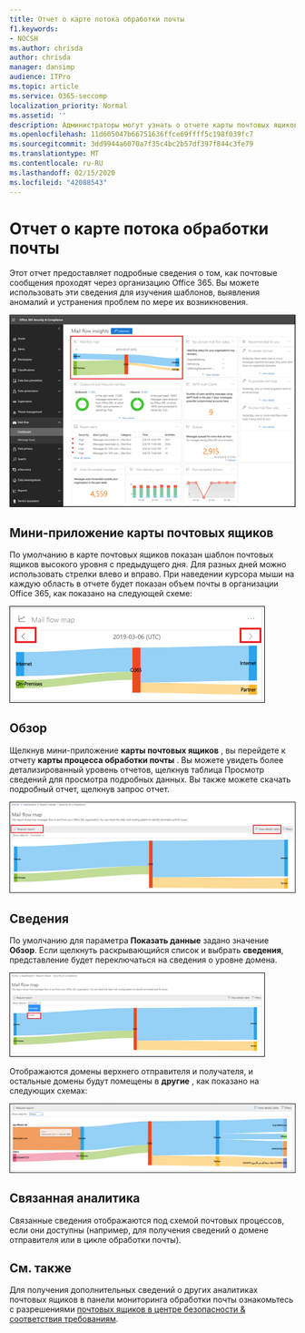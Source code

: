 ```yaml
---
title: Отчет о карте потока обработки почты
f1.keywords:
- NOCSH
ms.author: chrisda
author: chrisda
manager: dansimp
audience: ITPro
ms.topic: article
ms.service: O365-seccomp
localization_priority: Normal
ms.assetid: ''
description: Администраторы могут узнать о отчете карты почтовых ящиков в панели мониторинга "Управление почтовыми сообщениями" в центре безопасности & соответствия требованиям.
ms.openlocfilehash: 11d605047b66751636ffce69ffff5c198f039fc7
ms.sourcegitcommit: 3dd9944a6070a7f35c4bc2b57df397f844c3fe79
ms.translationtype: MT
ms.contentlocale: ru-RU
ms.lasthandoff: 02/15/2020
ms.locfileid: "42088543"
---
```

# <a name="mail-flow-map-report"></a>Отчет о карте потока обработки почты

Этот отчет предоставляет подробные сведения о том, как почтовые сообщения проходят через организацию Office 365. Вы можете использовать эти сведения для изучения шаблонов, выявления аномалий и устранения проблем по мере их возникновения.

![Отчет карты почтовых ящиков в панели мониторинга "Управление почтовыми сообщениями" в центре безопасности & соответствия требованиям](../../media/mail-flow-map-selected.png)

## <a name="mail-flow-map-widget"></a>Мини-приложение карты почтовых ящиков

По умолчанию в карте почтовых ящиков показан шаблон почтовых ящиков высокого уровня с предыдущего дня. Для разных дней можно использовать стрелки влево и вправо. При наведении курсора мыши на каждую область в отчете будет показан объем почты в организации Office 365, как показано на следующей схеме:

![Стрелки влево и вправо в мини-приложении "карта процесса почты"](../../media/mail-flow-map-widget.png)

## <a name="overview"></a>Обзор

Щелкнув мини-приложение **карты почтовых ящиков** , вы перейдете к отчету **карты процесса обработки почты** . Вы можете увидеть более детализированный уровень отчетов, щелкнув таблица Просмотр сведений для просмотра подробных данных. Вы также можете скачать подробный отчет, щелкнув запрос отчет.

![Представление "Обзор" в отчете карты почтовых ящиков](../../media/mail-flow-map-overview.png)

## <a name="details"></a>Сведения

По умолчанию для параметра **Показать данные** задано значение **Обзор**. Если щелкнуть раскрывающийся список и выбрать **сведения**, представление будет переключаться на сведения о уровне домена.

![Выбор параметра "сведения в представлении" Показать данные для в обзоре в отчете карты почтовых ящиков "](../../media/mail-flow-map-select-detail.png)

Отображаются домены верхнего отправителя и получателя, и остальные домены будут помещены в **другие** , как показано на следующих схемах:

![Представление "сведения" в отчете о схеме почтового процесса](../../media/mail-flow-map-detail.png)

## <a name="related-insights"></a>Связанная аналитика

Связанные сведения отображаются под схемой почтовых процессов, если они доступны (например, для получения сведений о домене отправителя или в цикле обработки почты).

## <a name="see-also"></a>См. также

Для получения дополнительных сведений о других аналитиках почтовых ящиков в панели мониторинга обработки почты ознакомьтесь с разрешениями [почтовых ящиков в центре безопасности & соответствия требованиям](mail-flow-insights-v2.md).
